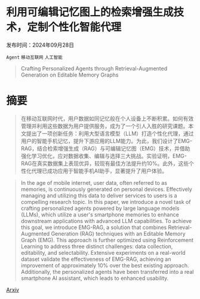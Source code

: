 # 利用可编辑记忆图上的检索增强生成技术，定制个性化智能代理

发布时间：2024年09月28日

`Agent` `移动互联网` `人工智能`

> Crafting Personalized Agents through Retrieval-Augmented Generation on Editable Memory Graphs

# 摘要

> 在移动互联网时代，用户数据如同记忆般在个人设备上不断积累。如何有效管理并利用这些数据为用户提供服务，成为了一个引人入胜的研究课题。本文提出了一项创新任务：利用大型语言模型（LLM）打造个性化代理，通过用户的智能手机记忆，提升下游应用的LLM能力。为此，我们设计了EMG-RAG，结合检索增强生成（RAG）与可编辑记忆图（EMG）技术，并借助强化学习优化，应对数据收集、编辑与选择三大挑战。实验证明，EMG-RAG在真实数据集上表现优异，较现有最佳方法提升约10%。此外，这些个性化代理已成功应用于智能手机AI助手，显著提升了用户体验。

> In the age of mobile internet, user data, often referred to as memories, is continuously generated on personal devices. Effectively managing and utilizing this data to deliver services to users is a compelling research topic. In this paper, we introduce a novel task of crafting personalized agents powered by large language models (LLMs), which utilize a user's smartphone memories to enhance downstream applications with advanced LLM capabilities. To achieve this goal, we introduce EMG-RAG, a solution that combines Retrieval-Augmented Generation (RAG) techniques with an Editable Memory Graph (EMG). This approach is further optimized using Reinforcement Learning to address three distinct challenges: data collection, editability, and selectability. Extensive experiments on a real-world dataset validate the effectiveness of EMG-RAG, achieving an improvement of approximately 10% over the best existing approach. Additionally, the personalized agents have been transferred into a real smartphone AI assistant, which leads to enhanced usability.

[Arxiv](https://arxiv.org/abs/2409.19401)